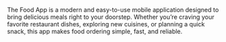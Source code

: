 
The Food App is a modern and easy-to-use mobile application designed to bring delicious meals right to your doorstep. Whether you’re craving your favorite restaurant dishes, exploring new cuisines, or planning a quick snack, this app makes food ordering simple, fast, and reliable.
